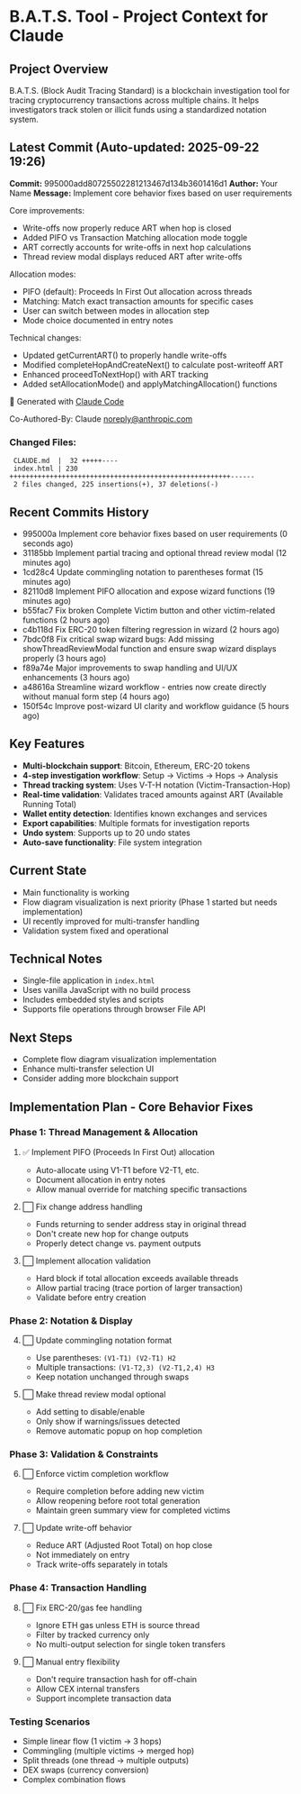 # B.A.T.S. Tool - Project Context for Claude

## Project Overview
B.A.T.S. (Block Audit Tracing Standard) is a blockchain investigation tool for tracing cryptocurrency transactions across multiple chains. It helps investigators track stolen or illicit funds using a standardized notation system.

## Latest Commit (Auto-updated: 2025-09-22 19:26)

**Commit:** 995000add80725502281213467d134b3601416d1
**Author:** Your Name
**Message:** Implement core behavior fixes based on user requirements

Core improvements:
- Write-offs now properly reduce ART when hop is closed
- Added PIFO vs Transaction Matching allocation mode toggle
- ART correctly accounts for write-offs in next hop calculations
- Thread review modal displays reduced ART after write-offs

Allocation modes:
- PIFO (default): Proceeds In First Out allocation across threads
- Matching: Match exact transaction amounts for specific cases
- User can switch between modes in allocation step
- Mode choice documented in entry notes

Technical changes:
- Updated getCurrentART() to properly handle write-offs
- Modified completeHopAndCreateNext() to calculate post-writeoff ART
- Enhanced proceedToNextHop() with ART tracking
- Added setAllocationMode() and applyMatchingAllocation() functions

🤖 Generated with [Claude Code](https://claude.ai/code)

Co-Authored-By: Claude <noreply@anthropic.com>

### Changed Files:
```
 CLAUDE.md  |  32 +++++----
 index.html | 230 +++++++++++++++++++++++++++++++++++++++++++++++++++++++------
 2 files changed, 225 insertions(+), 37 deletions(-)
```

## Recent Commits History

- 995000a Implement core behavior fixes based on user requirements (0 seconds ago)
- 31185bb Implement partial tracing and optional thread review modal (12 minutes ago)
- 1cd28c4 Update commingling notation to parentheses format (15 minutes ago)
- 82110d8 Implement PIFO allocation and expose wizard functions (19 minutes ago)
- b55fac7 Fix broken Complete Victim button and other victim-related functions (2 hours ago)
- c4b118d Fix ERC-20 token filtering regression in wizard (2 hours ago)
- 7bdc0f8 Fix critical swap wizard bugs: Add missing showThreadReviewModal function and ensure swap wizard displays properly (3 hours ago)
- f89a74e Major improvements to swap handling and UI/UX enhancements (3 hours ago)
- a48616a Streamline wizard workflow - entries now create directly without manual form step (4 hours ago)
- 150f54c Improve post-wizard UI clarity and workflow guidance (5 hours ago)

## Key Features
- **Multi-blockchain support**: Bitcoin, Ethereum, ERC-20 tokens
- **4-step investigation workflow**: Setup → Victims → Hops → Analysis
- **Thread tracking system**: Uses V-T-H notation (Victim-Transaction-Hop)
- **Real-time validation**: Validates traced amounts against ART (Available Running Total)
- **Wallet entity detection**: Identifies known exchanges and services
- **Export capabilities**: Multiple formats for investigation reports
- **Undo system**: Supports up to 20 undo states
- **Auto-save functionality**: File system integration

## Current State
- Main functionality is working
- Flow diagram visualization is next priority (Phase 1 started but needs implementation)
- UI recently improved for multi-transfer handling
- Validation system fixed and operational

## Technical Notes
- Single-file application in `index.html`
- Uses vanilla JavaScript with no build process
- Includes embedded styles and scripts
- Supports file operations through browser File API

## Next Steps
- Complete flow diagram visualization implementation
- Enhance multi-transfer selection UI
- Consider adding more blockchain support

## Implementation Plan - Core Behavior Fixes

### Phase 1: Thread Management & Allocation
1. ✅ Implement PIFO (Proceeds In First Out) allocation
   - Auto-allocate using V1-T1 before V2-T1, etc.
   - Document allocation in entry notes
   - Allow manual override for matching specific transactions

2. ⬜ Fix change address handling
   - Funds returning to sender address stay in original thread
   - Don't create new hop for change outputs
   - Properly detect change vs. payment outputs

3. ⬜ Implement allocation validation
   - Hard block if total allocation exceeds available threads
   - Allow partial tracing (trace portion of larger transaction)
   - Validate before entry creation

### Phase 2: Notation & Display
4. ⬜ Update commingling notation format
   - Use parentheses: `(V1-T1) (V2-T1) H2`
   - Multiple transactions: `(V1-T2,3) (V2-T1,2,4) H3`
   - Keep notation unchanged through swaps

5. ⬜ Make thread review modal optional
   - Add setting to disable/enable
   - Only show if warnings/issues detected
   - Remove automatic popup on hop completion

### Phase 3: Validation & Constraints
6. ⬜ Enforce victim completion workflow
   - Require completion before adding new victim
   - Allow reopening before root total generation
   - Maintain green summary view for completed victims

7. ⬜ Update write-off behavior
   - Reduce ART (Adjusted Root Total) on hop close
   - Not immediately on entry
   - Track write-offs separately in totals

### Phase 4: Transaction Handling
8. ⬜ Fix ERC-20/gas fee handling
   - Ignore ETH gas unless ETH is source thread
   - Filter by tracked currency only
   - No multi-output selection for single token transfers

9. ⬜ Manual entry flexibility
   - Don't require transaction hash for off-chain
   - Allow CEX internal transfers
   - Support incomplete transaction data

### Testing Scenarios
- Simple linear flow (1 victim → 3 hops)
- Commingling (multiple victims → merged hop)
- Split threads (one thread → multiple outputs)
- DEX swaps (currency conversion)
- Complex combination flows
